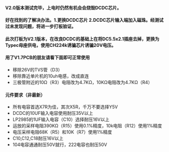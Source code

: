 #### V2.0版本测试完毕，上电时仍然有机会会烧毁DCDC芯片。
#### 好在找到的了解决办法。1.更换DCDC芯片 2.DCDC芯片输入端加入磁珠。经测试过未发现问题，将进一步打板验证。
#### 此次打板为V2.1版本，在改良DCDC的基础上在将DC5.5x2.1插座去掉，更换为Typec母座供电，使用CH224k诱骗芯片诱骗20V电压。

#### 用了V1.7PCB的朋友请看下面即可正常使用
* 移除26V的TVS管（D3）
* 移除靠近单片机的10uh电感，改成直连
* 三极管附近的10Ω（R3）电阻改为4.7KΩ，10KΩ电阻改为4.7KΩ（R4）

#### 元件要求（非最新）
* 所有电容首选X7R为佳，其次X5R，千万不要选择Y5V
* DCDC的10UF输入电容使用耐压35V以上
* LP2985的1UF输入电容（C10）选择耐压16V以上
* 运放的采样电阻390KΩ（R15）使用0.1%精度，10k电阻（R12）使用1%精度
* 电压采样电阻68K（R5）和10K（R7）使用1%精度
* C10,C12,C18耐压16V以上
* 104电容通通耐压50V就行，222电容也耐压50V
